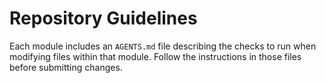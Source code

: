# Repository Guidelines
Each module includes an `AGENTS.md` file describing the checks to run when modifying files within that module.
Follow the instructions in those files before submitting changes.